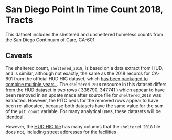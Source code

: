 # San Diego Point In Time Count 2018, Tracts


This dataset includes the sheltered and unsheltered homeless counts from the San Diego Continuum of Care, CA-601. 

## Caveats

The sheltered count, ``sheltered_2018``, is based on a data extract from HUD,
and is similar, although not exactly, the same as the 2018 records for CA-601
from the official HUD HIC dataset, which [has been packaged to combine multiple
years. ](https://data.sandiegodata.org/dataset/hudexchange-info-hic-project/).
The ``sheltered_2018`` resource in this dataset differs from the HUD dataset in
two rows ( 336790, 347741 ) which appear to have been removed in an update made
after source file for ``sheltered_2018`` was extracted. However, the PITC beds
for the removed rows appear to have been re-allocated, because both datasets
have the same value for the sum of the ``pit_count`` variable. For many
analytical uses, these datasets will be identical.

However, the [HUD HIC
file]((https://data.sandiegodata.org/dataset/hudexchange-info-hic-project/))
has many columns that the ``sheltered_2018`` file does not, including street
addresses for the facilities

